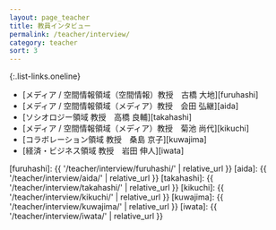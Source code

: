 ```yaml
---
layout: page_teacher
title: 教員インタビュー
permalink: /teacher/interview/
category: teacher
sort: 3
---
```


{:.list-links.oneline}
*   [メディア / 空間情報領域（空間情報）教授　古橋 大地][furuhashi]
*   [メディア / 空間情報領域（メディア）教授　会田 弘継][aida]
*   [ソシオロジー領域 教授　高橋 良輔][takahashi]
*   [メディア / 空間情報領域（メディア）教授　菊池 尚代][kikuchi]
*   [コラボレーション領域 教授　桑島 京子][kuwajima]
*   [経済・ビジネス領域 教授　岩田 伸人][iwata]

[furuhashi]: {{ '/teacher/interview/furuhashi/' | relative_url }}
[aida]: {{ '/teacher/interview/aida/' | relative_url }}
[takahashi]: {{ '/teacher/interview/takahashi/' | relative_url }}
[kikuchi]: {{ '/teacher/interview/kikuchi/' | relative_url }}
[kuwajima]: {{ '/teacher/interview/kuwajima/' | relative_url }}
[iwata]: {{ '/teacher/interview/iwata/' | relative_url }}
